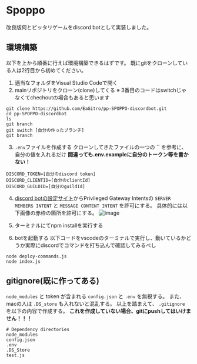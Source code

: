 # Spoppo 
改良版何とピッタリゲームをdiscord botとして実装しました。


## 環境構築
以下を上から順番に行えば環境構築できるはずです。
既にgitをクローンしている人は2行目から初めてください。

1. 適当なフォルダをVisual Studio Codeで開く
2. mainリポジトリをクローン(clone)してくる
※ 3番目のコードはswitchじゃなくてchechoutの場合もあると思います

```terminal
git clone https://github.com/EaGitro/pp-SPOPPO-discordbot.git
cd pp-SPOPPO-discordbot
ls
git branch
git switch [自分の作ったブランチ]
git branch
```

3. `.env`ファイルを作成する
クローンしてきたファイルの一つの `` を参考に、自分の値を入れるだけ
**間違っても.env.exampleに自分のトークン等を書かない！**

```.env
DISCORD_TOKEN=[自分のdiscord token]
DISCORD_CLIENTID=[自分のclientId]
DISCORD_GUILDID=[自分のguildId]
```

4. [discord botの設定サイト](https://discord.com/developers/applications/1179777179085713471/bot)からPrivileged Gateway Intentsの `SERVER MEMBERS INTENT` と `MESSAGE CONTENT INTENT` を許可にする。
具体的には以下画像の赤枠の箇所を許可にする。
![image](pp-SPOPPO-discordbot/privileged_gateway_intents.png)

5. ターミナルにてnpm installを実行する

6. botを起動する
以下コードをvscodeのターミナルで実行し、動いているかどうか実際にdiscordでコマンドを打ち込んで確認してみるべし
```node
node deploy-commands.js
node index.js
```


## gitignore(既に作ってある)
`node_modules` と token が含まれる `config.json` と `.env` を無視する。
また、macの人は `.DS_store` も入れないと混乱する。
以上を踏まえて、 `.gitignore` を以下の内容で作成する。
**これを作成していない場合、gitにpushしてはいけません！！！**


```.gitignore
# Dependency directories
node_modules
config.json
.env
.DS_Store
test.js
```





